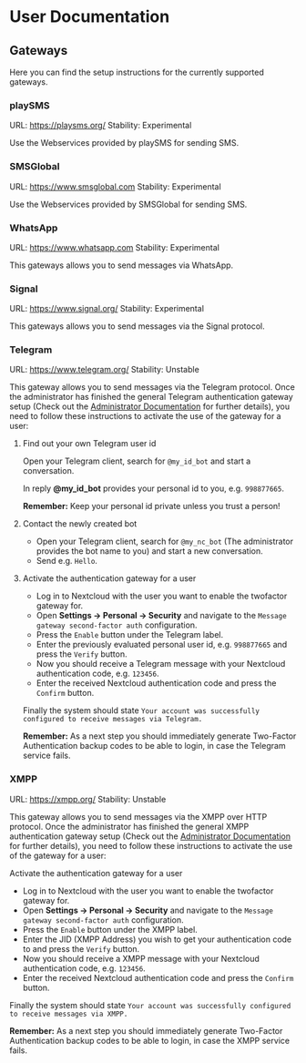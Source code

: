 <!--
 - SPDX-FileCopyrightText: 2025 LibreCode coop and contributors
 - SPDX-License-Identifier: AGPL-3.0-or-later
-->
# User Documentation

## Gateways

Here you can find the setup instructions for the currently supported gateways.

### playSMS
URL: https://playsms.org/
Stability: Experimental

Use the Webservices provided by playSMS for sending SMS.

### SMSGlobal 
URL: https://www.smsglobal.com
Stability: Experimental

Use the Webservices provided by SMSGlobal for sending SMS.

### WhatsApp 
URL: https://www.whatsapp.com
Stability: Experimental

This gateways allows you to send messages via WhatsApp.

### Signal
URL: https://www.signal.org/
Stability: Experimental

This gateways allows you to send messages via the Signal protocol.

### Telegram
URL: https://www.telegram.org/
Stability: Unstable

This gateway allows you to send messages via the Telegram protocol. Once the administrator
has finished the general Telegram authentication gateway setup (Check out the [Administrator
Documentation] for further details), you need to follow these instructions to activate the
use of the gateway for a user:

1. Find out your own Telegram user id

   Open your Telegram client, search for `@my_id_bot` and start a conversation.

   In reply **@my_id_bot** provides your personal id to you, e.g. `998877665`.

   **Remember:** Keep your personal id private unless you trust a person!

2. Contact the newly created bot

   * Open your Telegram client, search for `@my_nc_bot` (The administrator provides the
     bot name to you) and start a new conversation.
   * Send e.g. `Hello`.

3. Activate the authentication gateway for a user

   * Log in to Nextcloud with the user you want to enable the twofactor gateway for.
   * Open **Settings -> Personal -> Security** and navigate to the `Message gateway
     second-factor auth` configuration.
   * Press the `Enable` button under the Telegram label.
   * Enter the previously evaluated personal user id, e.g. `998877665` and press the
     `Verify` button.
   * Now you should receive a Telegram message with your Nextcloud authentication code,
     e.g. `123456`.
   * Enter the received Nextcloud authentication code and press the `Confirm` button.

   Finally the system should state `Your account was successfully configured to receive
   messages via Telegram.`

   **Remember:** As a next step you should immediately generate Two-Factor Authentication
   backup codes to be able to login, in case the Telegram service fails.

### XMPP
URL: https://xmpp.org/
Stability: Unstable

This gateway allows you to send messages via the XMPP over HTTP protocol. Once the administrator
has finished the general XMPP authentication gateway setup (Check out the [Administrator
Documentation] for further details), you need to follow these instructions to activate the
use of the gateway for a user:

Activate the authentication gateway for a user

   * Log in to Nextcloud with the user you want to enable the twofactor gateway for.
   * Open **Settings -> Personal -> Security** and navigate to the `Message gateway
     second-factor auth` configuration.
   * Press the `Enable` button under the XMPP label.
   * Enter the JID (XMPP Address) you wish to get your authentication code to and press the
     `Verify` button.
   * Now you should receive a XMPP message with your Nextcloud authentication code,
     e.g. `123456`.
   * Enter the received Nextcloud authentication code and press the `Confirm` button.

   Finally the system should state `Your account was successfully configured to receive
   messages via XMPP.`

   **Remember:** As a next step you should immediately generate Two-Factor Authentication
   backup codes to be able to login, in case the XMPP service fails.

[Administrator Documentation]: https://nextcloud-twofactor-gateway.readthedocs.io/en/latest/Admin%20Documentation/
